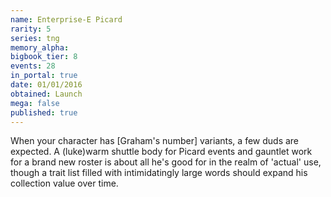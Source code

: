 ```yaml
---
name: Enterprise-E Picard
rarity: 5
series: tng
memory_alpha:
bigbook_tier: 8
events: 28
in_portal: true
date: 01/01/2016
obtained: Launch
mega: false
published: true
---
```


When your character has [Graham's number] variants, a few duds are expected. A (luke)warm shuttle body for Picard events and gauntlet work for a brand new roster is about all he's good for in the realm of 'actual' use, though a trait list filled with intimidatingly large words should expand his collection value over time.
